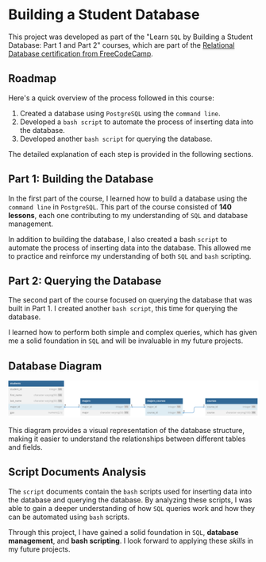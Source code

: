 # Building a Student Database

This project was developed as part of the "Learn `SQL` by Building a Student Database: Part 1 and Part 2" courses, which are part of the [Relational Database certification from FreeCodeCamp](https://www.freecodecamp.org/learn/relational-database/).

## Roadmap

Here's a quick overview of the process followed in this course:

1. Created a database using `PostgreSQL` using the `command line`.
2. Developed a `bash script` to automate the process of inserting data into the database.
3. Developed another `bash script` for querying the database.

The detailed explanation of each step is provided in the following sections.

## Part 1: Building the Database

In the first part of the course, I learned how to build a database using the `command line` in `PostgreSQL`. This part of the course consisted of **140 lessons**, each one contributing to my understanding of `SQL` and database management.

In addition to building the database, I also created a bash `script` to automate the process of inserting data into the database. This allowed me to practice and reinforce my understanding of both `SQL` and `bash` scripting.

## Part 2: Querying the Database

The second part of the course focused on querying the database that was built in Part 1. I created another `bash script`, this time for querying the database.

I learned how to perform both simple and complex queries, which has given me a solid foundation in `SQL` and will be invaluable in my future projects.

## Database Diagram

![student-database-diagram.svg](images%2Fstudent-database-diagram.svg)

This diagram provides a visual representation of the database structure, making it easier to understand the relationships between different tables and fields.

## Script Documents Analysis

The `script` documents contain the `bash` scripts used for inserting data into the database and querying the database. By analyzing these scripts, I was able to gain a deeper understanding of how `SQL` queries work and how they can be automated using `bash` scripts.

Through this project, I have gained a solid foundation in `SQL`, **database management**, and **bash scripting**. I look forward to applying these *skills* in my future projects.